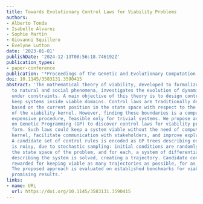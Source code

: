 ```yaml
---
title: Towards Evolutionary Control Laws for Viability Problems
authors:
- Alberto Tonda
- Isabelle Alvarez
- Sophie Martin
- Giovanni Squillero
- Evelyne Lutton
date: '2023-01-01'
publishDate: '2024-12-13T08:56:18.746192Z'
publication_types:
- paper-conference
publication: '*Proceedings of the Genetic and Evolutionary Computation Conference*'
doi: 10.1145/3583131.3590415
abstract: 'The mathematical theory of viability, developed to formalize problems related
  to natural and social phenomena, investigates the evolution of dynamical systems
  under constraints. A main objective of this theory is to design control laws to
  keep systems inside viable domains. Control laws are traditionally defined as rules,
  based on the current position in the state space with respect to the boundaries
  of the viability kernel. However, finding these boundaries is a computationally
  expensive procedure, feasible only for trivial systems. We propose an approach based
  on Genetic Programming (GP) to discover control laws for viability problems in analytic
  form. Such laws could keep a system viable without the need of computing its viability
  kernel, facilitate communication with stakeholders, and improve explainability.
  A candidate set of control rules is encoded as GP trees describing equations. Evaluation
  is noisy, due to stochastic sampling: initial conditions are randomly drawn from
  the state space of the problem, and for each, a system of differential equations
  describing the system is solved, creating a trajectory. Candidate control laws are
  rewarded for keeping viable as many trajectories as possible, for as long as possible.
  The proposed approach is evaluated on established benchmarks for viability and delivers
  promising results.'
links:
- name: URL
  url: https://doi.org/10.1145/3583131.3590415
---
```

